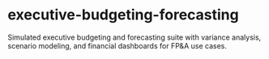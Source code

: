 # executive-budgeting-forecasting
Simulated executive budgeting and forecasting suite with variance analysis, scenario modeling, and financial dashboards for FP&amp;A use cases.
